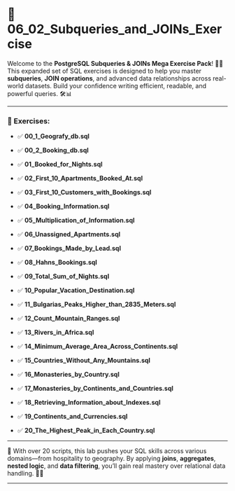 # 🔄 06_02_Subqueries_and_JOINs_Exercise

Welcome to the **PostgreSQL Subqueries & JOINs Mega Exercise Pack**! 🧩🌐  
This expanded set of SQL exercises is designed to help you master **subqueries**, **JOIN operations**, and advanced data relationships across real-world datasets. Build your confidence writing efficient, readable, and powerful queries. 🛠️📊

---

### 📝 Exercises:

- ✅ **00_1_Geografy_db.sql**
- ✅ **00_2_Booking_db.sql**

- ✅ **01_Booked_for_Nights.sql**

- ✅ **02_First_10_Apartments_Booked_At.sql**

- ✅ **03_First_10_Customers_with_Bookings.sql**

- ✅ **04_Booking_Information.sql**

- ✅ **05_Multiplication_of_Information.sql**

- ✅ **06_Unassigned_Apartments.sql**

- ✅ **07_Bookings_Made_by_Lead.sql**

- ✅ **08_Hahns_Bookings.sql**

- ✅ **09_Total_Sum_of_Nights.sql**

- ✅ **10_Popular_Vacation_Destination.sql**

- ✅ **11_Bulgarias_Peaks_Higher_than_2835_Meters.sql**

- ✅ **12_Count_Mountain_Ranges.sql**

- ✅ **13_Rivers_in_Africa.sql**

- ✅ **14_Minimum_Average_Area_Across_Continents.sql**

- ✅ **15_Countries_Without_Any_Mountains.sql**

- ✅ **16_Monasteries_by_Country.sql**

- ✅ **17_Monasteries_by_Continents_and_Countries.sql**

- ✅ **18_Retrieving_Information_about_Indexes.sql**

- ✅ **19_Continents_and_Currencies.sql**

- ✅ **20_The_Highest_Peak_in_Each_Country.sql**

---

🧠 With over 20 scripts, this lab pushes your SQL skills across various domains—from hospitality to geography. By applying **joins**, **aggregates**, **nested logic**, and **data filtering**, you’ll gain real mastery over relational data handling. 🚀📘

---
